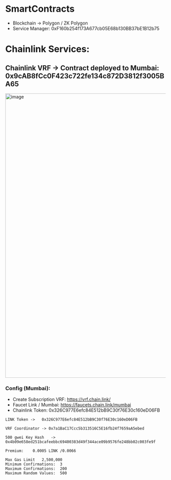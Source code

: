 # SmartContracts

- Blockchain -> Polygon / ZK Polygon
- Service Manager: 0xF160b254f173A677cb05E68b130BB37bE1B12b75

# Chainlink Services:

## Chainlink VRF -> Contract deployed to Mumbai: 0x9cAB8fCc0F423c722fe134c872D3812f3005BA65

<img width="891" alt="image" src="https://github.com/SW-SignWise/SmartContracts/assets/102038261/75785697-d89e-4ab6-808b-0fb2f7fa0eab">

### Config (Mumbai):

- Create Subscription VRF: https://vrf.chain.link/
- Faucet Link / Mumbai: https://faucets.chain.link/mumbai
- Chainlink Token: 0x326C977E6efc84E512bB9C30f76E30c160eD06FB

```
LINK Token ->	0x326C977E6efc84E512bB9C30f76E30c160eD06FB

VRF Coordinator	-> 0x7a1BaC17Ccc5b313516C5E16fb24f7659aA5ebed

500 gwei Key Hash	-> 0x4b09e658ed251bcafeebbc69400383d49f344ace09b9576fe248bb02c003fe9f

Premium:	0.0005 LINK /0.0066

Max Gas Limit	2,500,000
Minimum Confirmations:	3
Maximum Confirmations:	200
Maximum Random Values:	500
```
